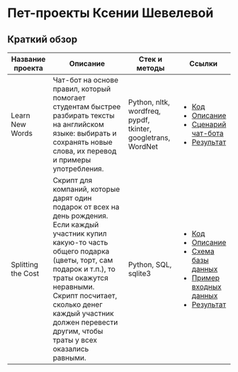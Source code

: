 # Пет-проекты Ксении Шевелевой

## Краткий обзор

| Название проекта  | Описание | Стек и методы | Ссылки |
| ------------- | ------------- | ------------- | ------------- |
| Learn New Words | Чат-бот на основе правил, который помогает студентам быстрее разбирать тексты на английском языке: выбирать и сохранять новые слова, их перевод и примеры употребления. | Python, nltk, wordfreq, pypdf, tkinter, googletrans, WordNet | <ul><li>[Код](learn_new_words/learn_new_words.py)</li> <li>[Описание](learn_new_words/README.md)</li> <li>[Сценарий чат-бота](learn_new_words/chatbot_scenario_learn_new_words.png)</li> <li>[Результат](learn_new_words/result_learn_new_words.jpg) </li></ul>|
| Splitting the Cost  | Скрипт для компаний, которые дарят один подарок от всех на день рождения. Если каждый участник купил какую-то часть общего подарка (цветы, торт, сам подарок и т.п.), то траты окажутся неравными. Скрипт посчитает, сколько денег каждый участник должен перевести другим, чтобы траты у всех оказались равными.  | Python, SQL, sqlite3 | <ul><li>[Код](splitting_the_cost/splitting_the_cost.py)</li> <li>[Описание](splitting_the_cost/README.md)</li> <li>[Схема базы данных](splitting_the_cost/database_scheme_splitting_the_cost.jpg)</li> <li>[Пример входных данных](splitting_the_cost/input_splitting_the_cost.txt)</li> <li>[Результат](splitting_the_cost/result_splitting_the_cost.txt)</li></ul> |
